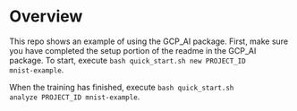# Overview
This repo shows an example of using the GCP_AI package. First, make sure you have completed the setup portion
 of the readme in the GCP_AI package. To start, execute 
<code>bash quick_start.sh new PROJECT_ID mnist-example</code>.

When the training has finished, execute <code>bash quick_start.sh analyze PROJECT_ID mnist-example</code>.